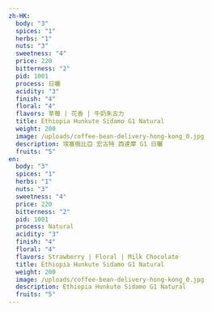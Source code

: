 ```yaml
---
zh-HK:
  body: "3"
  spices: "1"
  herbs: "1"
  nuts: "3"
  sweetness: "4"
  price: 220
  bitterness: "2"
  pid: 1001
  process: 日曬
  acidity: "3"
  finish: "4"
  floral: "4"
  flavors: 草莓 | 花香 | 牛奶朱古力
  title: Ethiopia Hunkute Sidamo G1 Natural
  weight: 200
  image: /uploads/coffee-bean-delivery-hong-kong_0.jpg
  description: 埃塞俄比亞 宏古特 西達摩 G1 日曬
  fruits: "5"
en:
  body: "3"
  spices: "1"
  herbs: "1"
  nuts: "3"
  sweetness: "4"
  price: 220
  bitterness: "2"
  pid: 1001
  process: Natural
  acidity: "3"
  finish: "4"
  floral: "4"
  flavors: Strawberry | Floral | Milk Chocolate
  title: Ethiopia Hunkute Sidamo G1 Natural
  weight: 200
  image: /uploads/coffee-bean-delivery-hong-kong_0.jpg
  description: Ethiopia Hunkute Sidamo G1 Natural
  fruits: "5"
---
```

